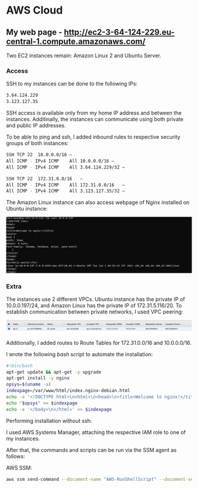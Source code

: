 # AWS Cloud
## My web page - http://ec2-3-64-124-229.eu-central-1.compute.amazonaws.com/

Two EC2 instances remain: Amazon Linux 2 and Ubuntu Server.

### Access

SSH to my instances can be done to the following IPs:

```sh
3.64.124.229
3.123.127.35
```

SSH access is available only from my home IP address and between the instances. Additinally, the instances can communicate using both private and public IP addresses.

To be able to ping and ssh, I added inbound rules to respective security groups of both instances:

```sh
SSH	TCP	22	10.0.0.0/16	–
All ICMP - IPv4	ICMP	All	10.0.0.0/16	–
All ICMP - IPv4	ICMP	All	3.64.124.229/32	–
```

```sh
SSH	TCP	22	172.31.0.0/16	–
All ICMP - IPv4	ICMP	All	172.31.0.0/16	–
All ICMP - IPv4	ICMP	All	3.123.127.35/32	–
```

The Amazon Linux instance can also access webpage of Nginx installed on Ubuntu instance:

![Web](./images/curl.png "web page")

### Extra
The instances use 2 different VPCs.
Ubuntu instance has the private IP of 10.0.0.197/24, and Amazon Linux has the private IP of 172.31.5.116/20. To establish communication between private networks, I used VPC peering:

![VPC peering](./images/peer.png "peering")

Additionally, I added routes to Route Tables for 172.31.0.0/16 and 10.0.0.0/16.

I wrote the following *bash* script to automate the installation:

```sh
#!bin/bash
apt-get update && apt-get -y upgrade
apt-get install -y nginx
opsys=$(uname -a)
indexpage=/var/www/html/index.nginx-debian.html
echo -e '<!DOCTYPE html>\n<html>\n<head>\n<title>Welcome to nginx!</title>\n<style>\nbody {\nwidth: 35em;\nmargin: 0 auto;\nfont-family: Tahoma, Verdana, Arial, sans-serif;\n    }\n</style>\n</head>\n<body>\n<h1>Hello world!</h1>' > $indexpage
echo "$opsys" >> $indexpage
echo -e '</body>\n</html>' >> $indexpage
```

Performing installation without ssh:

I used AWS Systems Manager, attaching the respective IAM role to one of my instances.

After that, the commands and scripts can be run via the SSM agent as follows:

AWS SSM:

```sh
aws ssm send-command --document-name "AWS-RunShellScript" --document-version "1" --targets '[{"Key":"InstanceIds","Values":["i-055b54e63ebf4cf90"]}]' --parameters '{"commands":["sudo bash task2.sh",""],"workingDirectory":["/home/ubuntu"],"executionTimeout":["360"]}' --timeout-seconds 600 --max-concurrency "50" --max-errors "0" --region eu-central-1
```




